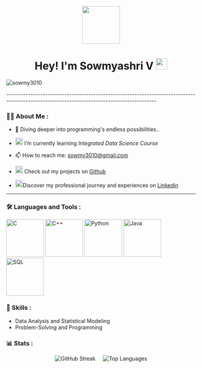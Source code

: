 <div id="header" align="center">
  <img src="https://media.tenor.com/uWHd-STTyFIAAAAM/asteroid-in-love-mari-morino.gif" width="100"/>
</div>

<h1 align="center">
  Hey! I'm Sowmyashri V
  <img src="https://media.tenor.com/StmGV2_YmjEAAAAi/winking-face-joypixels.gif" width="30"/>
</h1>
<p align="left"> <img src="https://komarev.com/ghpvc/?username=sowmy3010&label=Profile%20views&color=EB5454&style=flat" alt="sowmy3010" /> </p>
--------------------------------------------------------------------------------------------------------------------------------------------

### :woman_technologist: About Me :


- 🔭 Diving deeper into programming's endless possibilities..

- <img src="https://www.emojiall.com/images/240/telegram/1f331.gif" alt="Python" width="20px">  I’m currently learning *Integrated Data Science Course*

- 📫 How to reach me: sowmy3010@gmail.com

- <img src="https://images.emojiterra.com/google/noto-emoji/unicode-15/animated/263a.gif" alt="Python" width="20px"> Check out my projects on  [Github](https://github.com/sowmy3010)

- <img src="https://media4.giphy.com/media/v1.Y2lkPTc5MGI3NjExMzg0ZGRlNzgxYTMwMzIyNDQzZmVlMWY5ZTZmYmRhMmU5MzY1YTFiYyZlcD12MV9pbnRlcm5hbF9naWZzX2dpZklkJmN0PXM/mBvlxe68T9eP1Umuk7/giphy.gif" alt="Python" width="20px">Discover my professional journey and experiences on [Linkedin](https://www.linkedin.com/in/sowmyashri-velmurugan-b5b75a258/)

----------------------------------------------------------------------------------------------------------------------------------------------------------

### :hammer_and_wrench: Languages and Tools :
<div>
  <img src="https://img.icons8.com/color/96/000000/c-programming.png" alt="C" width="100px">
  <img src="https://img.icons8.com/color/96/000000/c-plus-plus-logo.png" alt="C++" width="100px">
  <img src="https://img.icons8.com/color/96/000000/python.png" alt="Python" width="100px">
  <img src="https://img.icons8.com/color/96/000000/java-coffee-cup-logo.png" alt="Java" width="100px">
  <img src="https://img.icons8.com/color/96/000000/sql.png" alt="SQL" width="100px">
</div>

### 💪 Skills :
<div>
  <ul>
    <li> Data Analysis and Statistical Modeling </li>
    <li> Problem-Solving and Programming </li>
  </ul>
</div>

### 📊 Stats :

<div style="display: flex; justify-content: center; align-items: center;">
  <div style="margin-right: 10px;">
    <img src="https://streak-stats.demolab.com?user=sowmy3010&theme=transparent&fire=EB5454" alt="GitHub Streak" style="display: block;">
  </div>
  
 <div style="margin-left: 10px;">
    <img src="https://github-readme-stats.vercel.app/api/top-langs/?username=sowmy3010&layout=compact&theme=vision-friendly-dark" alt="Top Languages" style="display: block;">
  </div>
</div>




